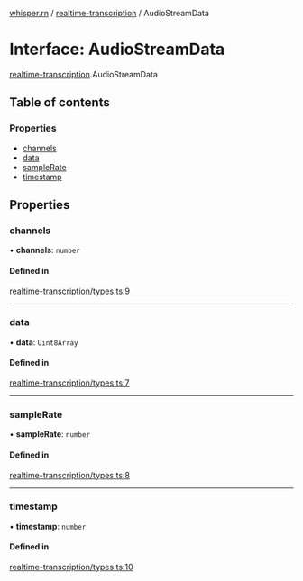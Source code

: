 [whisper.rn](../README.md) / [realtime-transcription](../modules/realtime_transcription.md) / AudioStreamData

# Interface: AudioStreamData

[realtime-transcription](../modules/realtime_transcription.md).AudioStreamData

## Table of contents

### Properties

- [channels](realtime_transcription.AudioStreamData.md#channels)
- [data](realtime_transcription.AudioStreamData.md#data)
- [sampleRate](realtime_transcription.AudioStreamData.md#samplerate)
- [timestamp](realtime_transcription.AudioStreamData.md#timestamp)

## Properties

### channels

• **channels**: `number`

#### Defined in

[realtime-transcription/types.ts:9](https://github.com/mybigday/whisper.rn/blob/ee85d12/src/realtime-transcription/types.ts#L9)

___

### data

• **data**: `Uint8Array`

#### Defined in

[realtime-transcription/types.ts:7](https://github.com/mybigday/whisper.rn/blob/ee85d12/src/realtime-transcription/types.ts#L7)

___

### sampleRate

• **sampleRate**: `number`

#### Defined in

[realtime-transcription/types.ts:8](https://github.com/mybigday/whisper.rn/blob/ee85d12/src/realtime-transcription/types.ts#L8)

___

### timestamp

• **timestamp**: `number`

#### Defined in

[realtime-transcription/types.ts:10](https://github.com/mybigday/whisper.rn/blob/ee85d12/src/realtime-transcription/types.ts#L10)
